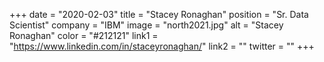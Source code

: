 +++ 
date = "2020-02-03" 
title = "Stacey Ronaghan" 
position = "Sr. Data Scientist" 
company = "IBM" 
image = "north2021.jpg" 
alt = "Stacey Ronaghan" 
color = "#212121" 
link1 = "https://www.linkedin.com/in/staceyronaghan/" 
link2 = ""
twitter = ""
+++